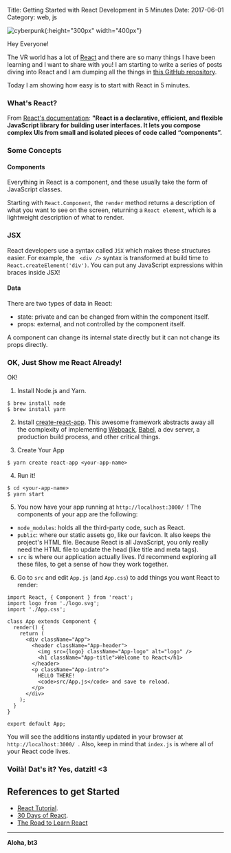Title: Getting Started with React Development in 5 Minutes
Date: 2017-06-01
Category: web, js

![cyberpunk](./cyberpunk/5.jpg){:height="300px" width="400px"}


Hey Everyone!

The VR world has a lot of [React](https://reactjs.org/) and there are so many things I have been learning and I want to share with you! I am starting to write a series of posts diving into React and I am dumping all the things in [this GitHub repository](https://github.com/bt3gl/Everything_React).

Today I am showing how easy is to start with React in 5 minutes.


### What's React?

From [React's documentation](https://reactjs.org/tutorial/tutorial.html#what-is-react): **"React is a declarative, efficient, and flexible JavaScript library for building user interfaces. It lets you compose complex UIs from small and isolated pieces of code called “components”.**


### Some Concepts

#### Components

Everything in React is a component, and these usually take the form of JavaScript classes.

Starting with `React.Component`, the `render` method returns a description of what you want to see on the screen, returning a `React element`, which is a lightweight description of what to render.

### JSX

React developers use a syntax called `JSX` which makes these structures easier. For example,  the ` <div />` syntax is transformed at build time to `React.createElement('div')`. You can put any JavaScript expressions within braces inside JSX!

#### Data

There are two types of data in React:

* state: private and can be changed from within the component itself.
* props: external, and not controlled by the component itself.

A component can change its internal state directly but it can not change its props directly.


### OK, Just Show me React Already!

OK!

1. Install Node.js and Yarn.

```
$ brew install node
$ brew install yarn
```

2. Install [create-react-app](https://github.com/facebook/create-react-app). This awesome framework abstracts away all the complexity of implementing [Webpack](https://webpack.js.org/), [Babel](https://babeljs.io/), a dev server, a production build process, and other critical things.

3. Create Your App

```
$ yarn create react-app <your-app-name>
```

 4. Run it!

```
$ cd <your-app-name>
$ yarn start
```

5. You now have your app running at `http://localhost:3000/ `! The components of your app are the following:

* `node_modules`: holds all the third-party code, such as React.
* `public`: where our static assets go, like our favicon. It also keeps the project's HTML file. Because React is all JavaScript, you only really need the HTML file to update the head (like title and meta tags).
* `src` is where our application actually lives. I’d recommend exploring all these files, to get a sense of how they work together.

6. Go to `src` and edit `App.js` (and `App.css`) to add things you want React to render:

```
import React, { Component } from 'react';
import logo from './logo.svg';
import './App.css';

class App extends Component {
  render() {
    return (
      <div className="App">
        <header className="App-header">
          <img src={logo} className="App-logo" alt="logo" />
          <h1 className="App-title">Welcome to React</h1>
        </header>
        <p className="App-intro">
          HELLO THERE!
          <code>src/App.js</code> and save to reload.
        </p>
      </div>
    );
  }
}

export default App;
```

You will see the additions instantly updated in your browser at `http://localhost:3000/ `. Also, keep in mind that `index.js` is where all of your React code lives.



### Voilà! Dat's it? Yes, datzit! <3

## References to get Started

* [React Tutorial](https://reactjs.org/tutorial/tutorial.html).
* [30 Days of React](https://www.fullstackreact.com/30-days-of-react/).
* [The Road to Learn React](https://www.robinwieruch.de/the-road-to-learn-react/.)



----

**Aloha, bt3**